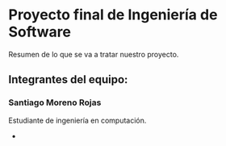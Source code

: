# Proyecto final de Ingeniería de Software
Resumen de lo que se va a tratar nuestro proyecto.

## Integrantes del equipo:

### Santiago Moreno Rojas 
Estudiante de ingeniería en computación. 

- 
